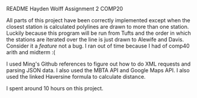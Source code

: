 README
Hayden Wolff
Assignment 2 COMP20

All parts of this project have been correctly implemented
except when the closest station is calculated polylines are
drawn to more than one station. Luckily because this program
will be run from Tufts and the order in which the stations
are iterated over the line is just drawn to Alewife and Davis.
Consider it a *feature* not a bug. I ran out of time because
I had of comp40 arith and midterm :(

I used Ming's Github references to figure out how to do
XML requests and parsing JSON data. I also used the MBTA 
API and Google Maps API. I also used the linked Haversine
formula to calculate distance.

I spent around 10 hours on this project. 